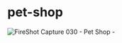 # pet-shop
![FireShot Capture 030 - Pet Shop - ](https://user-images.githubusercontent.com/60888517/187106953-0f52d991-501a-40fe-b96a-2793e6ad6b15.png)
